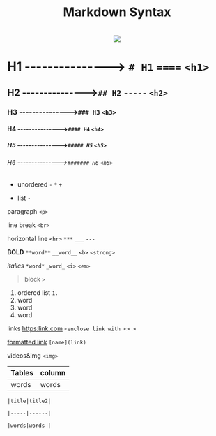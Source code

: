 <div align="center"><h1>Markdown Syntax</h1><br>
  <img src="https://img.shields.io/badge/markdown-%23000000.svg?style=for-the-badge&logo=markdown&logoColor=white"></div>

# H1 ---------------> `# H1` `====` `<h1>`

## H2 --------------->`## H2` `-----` `<h2>`

### H3 --------------->`### H3` `<h3>`

#### H4  --------------->`#### H4` `<h4>`

##### H5 --------------->`##### H5` `<h5>`

###### H6  --------------->`####### H6` `<h6>`


- unordered                       `-` `*` `+`

- list                                    `-`
 
paragraph   `<p>`


line break `<br>`


horizontal line `<hr>` `***` `___` `---`


**BOLD**  `**word**` `__word__` `<b>` `<strong>`


*italics* `*word*` `_word_` `<i>` `<em>`


>block  `>`




1. ordered list     `1.`
2.  word
  3. word
  4. word

    

links <https:link.com> `<enclose link with <> >`


[formatted link](https:link) `[name](link)`


videos&img `<img>`


|Tables|column|     
|------|------|
|words |words |

`|title|title2|`

`|-----|------|`

`|words|words |`
